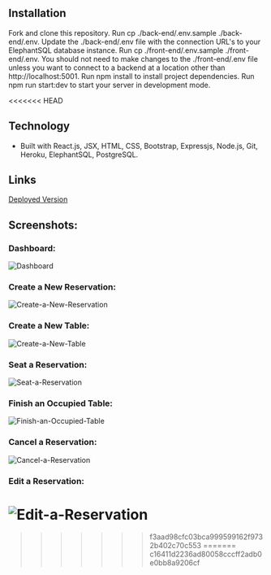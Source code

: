 ## Installation
Fork and clone this repository.
Run cp ./back-end/.env.sample ./back-end/.env.
Update the ./back-end/.env file with the connection URL's to your ElephantSQL database instance.
Run cp ./front-end/.env.sample ./front-end/.env.
You should not need to make changes to the ./front-end/.env file unless you want to connect to a backend at a location other than http://localhost:5001.
Run npm install to install project dependencies.
Run npm run start:dev to start your server in development mode.

<<<<<<< HEAD
## Technology

- Built with React.js, JSX, HTML, CSS, Bootstrap, Expressjs, Node.js, Git, Heroku, ElephantSQL, PostgreSQL.


## Links

[Deployed Version](https)


## Screenshots: 
### Dashboard:

![Dashboard]()

### Create a New Reservation:

![Create-a-New-Reservation]()

### Create a New Table:

![Create-a-New-Table]()

### Seat a Reservation:

![Seat-a-Reservation]()

### Finish an Occupied Table:

![Finish-an-Occupied-Table]()

### Cancel a Reservation:

![Cancel-a-Reservation]()

### Edit a Reservation:

![Edit-a-Reservation]()
=======
>>>>>>> f3aad98cfc03bca999599162f9732b402c70c553
=======
>>>>>>> c16411d2236ad80058cccff2adb0e0bb8a9206cf
